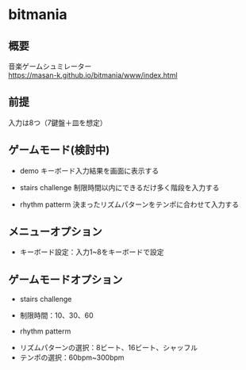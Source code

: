 # bitmania

## 概要
音楽ゲームシュミレーター  
https://masan-k.github.io/bitmania/www/index.html


## 前提
入力は8つ（7鍵盤＋皿を想定）

## ゲームモード(検討中)
* demo
キーボード入力結果を画面に表示する

* stairs challenge
制限時間以内にできるだけ多く階段を入力する
* rhythm patterm
決まったリズムパターンをテンポに合わせて入力する

## メニューオプション
* キーボード設定：入力1~8をキーボードで設定

## ゲームモードオプション
* stairs challenge
- 制限時間：10、30、60
* rhythm patterm
- リズムパターンの選択：8ビート、16ビート、シャッフル
- テンポの選択：60bpm~300bpm

